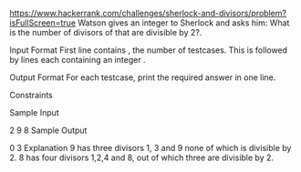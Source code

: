 https://www.hackerrank.com/challenges/sherlock-and-divisors/problem?isFullScreen=true
Watson gives an integer  to Sherlock and asks him: What is the number of divisors of  that are divisible by 2?.

Input Format
First line contains , the number of testcases. This is followed by  lines each containing an integer .

Output Format
For each testcase, print the required answer in one line.

Constraints


Sample Input

2
9
8
Sample Output

0
3
Explanation
9 has three divisors 1, 3 and 9 none of which is divisible by 2.
8 has four divisors 1,2,4 and 8, out of which three are divisible by 2.